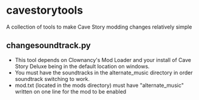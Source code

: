 # cavestorytools
A collection of tools to make Cave Story modding changes relatively simple

## changesoundtrack.py

- This tool depends on Clownancy's Mod Loader and your install of Cave Story Deluxe being in the default location on windows. 
- You must have the soundtracks in the alternate_music directory in order soundtrack switching to work. 
- mod.txt (located in the mods directory) must have "alternate_music" written on one line for the mod to be enabled
